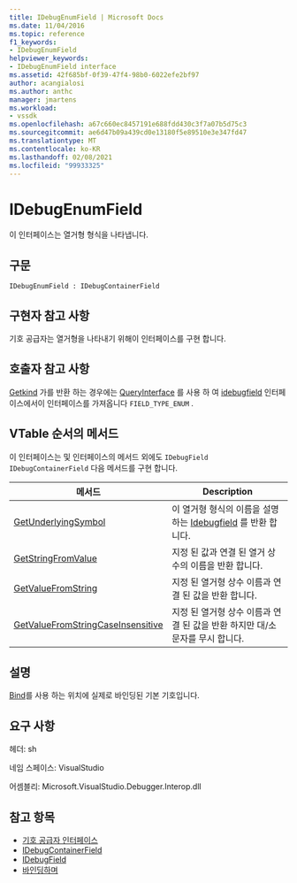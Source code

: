 ```yaml
---
title: IDebugEnumField | Microsoft Docs
ms.date: 11/04/2016
ms.topic: reference
f1_keywords:
- IDebugEnumField
helpviewer_keywords:
- IDebugEnumField interface
ms.assetid: 42f685bf-0f39-47f4-98b0-6022efe2bf97
author: acangialosi
ms.author: anthc
manager: jmartens
ms.workload:
- vssdk
ms.openlocfilehash: a67c660ec8457191e688fdd430c3f7a07b5d75c3
ms.sourcegitcommit: ae6d47b09a439cd0e13180f5e89510e3e347fd47
ms.translationtype: MT
ms.contentlocale: ko-KR
ms.lasthandoff: 02/08/2021
ms.locfileid: "99933325"
---
```

# <a name="idebugenumfield"></a>IDebugEnumField
이 인터페이스는 열거형 형식을 나타냅니다.

## <a name="syntax"></a>구문

```
IDebugEnumField : IDebugContainerField
```

## <a name="notes-for-implementers"></a>구현자 참고 사항
 기호 공급자는 열거형을 나타내기 위해이 인터페이스를 구현 합니다.

## <a name="notes-for-callers"></a>호출자 참고 사항
 [Getkind](../../../extensibility/debugger/reference/idebugfield-getkind.md) 가를 반환 하는 경우에는 [QueryInterface](/cpp/atl/queryinterface) 를 사용 하 여 [idebugfield](../../../extensibility/debugger/reference/idebugfield.md) 인터페이스에서이 인터페이스를 가져옵니다 `FIELD_TYPE_ENUM` .

## <a name="methods-in-vtable-order"></a>VTable 순서의 메서드
 이 인터페이스는 및 인터페이스의 메서드 외에도 `IDebugField` `IDebugContainerField` 다음 메서드를 구현 합니다.

|메서드|Description|
|------------|-----------------|
|[GetUnderlyingSymbol](../../../extensibility/debugger/reference/idebugenumfield-getunderlyingsymbol.md)|이 열거형 형식의 이름을 설명 하는 [Idebugfield](../../../extensibility/debugger/reference/idebugfield.md) 를 반환 합니다.|
|[GetStringFromValue](../../../extensibility/debugger/reference/idebugenumfield-getstringfromvalue.md)|지정 된 값과 연결 된 열거 상수의 이름을 반환 합니다.|
|[GetValueFromString](../../../extensibility/debugger/reference/idebugenumfield-getvaluefromstring.md)|지정 된 열거형 상수 이름과 연결 된 값을 반환 합니다.|
|[GetValueFromStringCaseInsensitive](../../../extensibility/debugger/reference/idebugenumfield-getvaluefromstringcaseinsensitive.md)|지정 된 열거형 상수 이름과 연결 된 값을 반환 하지만 대/소문자를 무시 합니다.|

## <a name="remarks"></a>설명
 [Bind](../../../extensibility/debugger/reference/idebugbinder-bind.md)를 사용 하는 위치에 실제로 바인딩된 기본 기호입니다.

## <a name="requirements"></a>요구 사항
 헤더: sh

 네임 스페이스: VisualStudio

 어셈블리: Microsoft.VisualStudio.Debugger.Interop.dll

## <a name="see-also"></a>참고 항목
- [기호 공급자 인터페이스](../../../extensibility/debugger/reference/symbol-provider-interfaces.md)
- [IDebugContainerField](../../../extensibility/debugger/reference/idebugcontainerfield.md)
- [IDebugField](../../../extensibility/debugger/reference/idebugfield.md)
- [바인딩하며](../../../extensibility/debugger/reference/idebugbinder-bind.md)
